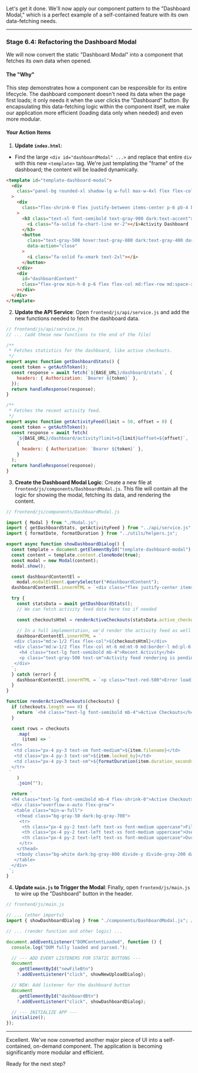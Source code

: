 Let's get it done. We'll now apply our component pattern to the "Dashboard Modal," which is a perfect example of a self-contained feature with its own data-fetching needs.

---

### Stage 6.4: Refactoring the Dashboard Modal

We will now convert the static "Dashboard Modal" into a component that fetches its own data when opened.

#### The "Why"

This step demonstrates how a component can be responsible for its entire lifecycle. The dashboard component doesn't need its data when the page first loads; it only needs it when the user clicks the "Dashboard" button. By encapsulating this data-fetching logic within the component itself, we make our application more efficient (loading data only when needed) and even more modular.

#### Your Action Items

1. **Update `index.html`**:

- Find the large `<div id="dashboardModal" ...>` and replace that entire `div` with this new `<template>` tag. We're just templating the "frame" of the dashboard; the content will be loaded dynamically.

```html
<template id="template-dashboard-modal">
  <div
    class="panel-bg rounded-xl shadow-lg w-full max-w-4xl flex flex-col max-h-[90vh]"
  >
    <div
      class="flex-shrink-0 flex justify-between items-center p-6 pb-4 border-b border-gray-200 dark:border-gray-700"
    >
      <h3 class="text-xl font-semibold text-gray-900 dark:text-accent">
        <i class="fa-solid fa-chart-line mr-2"></i>Activity Dashboard
      </h3>
      <button
        class="text-gray-500 hover:text-gray-800 dark:text-gray-400 dark:hover:text-white"
        data-action="close"
      >
        <i class="fa-solid fa-xmark text-2xl"></i>
      </button>
    </div>
    <div
      id="dashboardContent"
      class="flex-grow min-h-0 p-6 flex flex-col md:flex-row md:space-x-6"
    ></div>
  </div>
</template>
```

2. **Update the API Service**:
   Open `frontend/js/api/service.js` and add the new functions needed to fetch the dashboard data.

```javascript
// frontend/js/api/service.js
// ... (add these new functions to the end of the file)

/**
 * Fetches statistics for the dashboard, like active checkouts.
 */
export async function getDashboardStats() {
  const token = getAuthToken();
  const response = await fetch(`${BASE_URL}/dashboard/stats`, {
    headers: { Authorization: `Bearer ${token}` },
  });
  return handleResponse(response);
}

/**
 * Fetches the recent activity feed.
 */
export async function getActivityFeed(limit = 50, offset = 0) {
  const token = getAuthToken();
  const response = await fetch(
    `${BASE_URL}/dashboard/activity?limit=${limit}&offset=${offset}`,
    {
      headers: { Authorization: `Bearer ${token}` },
    }
  );
  return handleResponse(response);
}
```

3. **Create the Dashboard Modal Logic**:
   Create a new file at `frontend/js/components/DashboardModal.js`. This file will contain all the logic for showing the modal, fetching its data, and rendering the content.

```javascript
// frontend/js/components/DashboardModal.js

import { Modal } from "./Modal.js";
import { getDashboardStats, getActivityFeed } from "../api/service.js";
import { formatDate, formatDuration } from "../utils/helpers.js";

export async function showDashboardDialog() {
  const template = document.getElementById("template-dashboard-modal");
  const content = template.content.cloneNode(true);
  const modal = new Modal(content);
  modal.show();

  const dashboardContentEl =
    modal.modalElement.querySelector("#dashboardContent");
  dashboardContentEl.innerHTML = `<div class="flex justify-center items-center w-full h-full"><i class="fa-solid fa-spinner fa-spin text-4xl text-accent"></i></div>`;

  try {
    const statsData = await getDashboardStats();
    // We can fetch activity feed data here too if needed

    const checkoutsHtml = renderActiveCheckouts(statsData.active_checkouts);

    // In a full implementation, we'd render the activity feed as well
    dashboardContentEl.innerHTML = `
   <div class="md:w-1/2 flex flex-col">${checkoutsHtml}</div>
   <div class="md:w-1/2 flex flex-col mt-6 md:mt-0 md:border-l md:pl-6 border-gray-200 dark:border-gray-700">
     <h4 class="text-lg font-semibold mb-4">Recent Activity</h4>
     <p class="text-gray-500 text-sm">Activity feed rendering is pending refactor.</p>
   </div>
  `;
  } catch (error) {
    dashboardContentEl.innerHTML = `<p class="text-red-500">Error loading dashboard: ${error.message}</p>`;
  }
}

function renderActiveCheckouts(checkouts) {
  if (checkouts.length === 0) {
    return `<h4 class="text-lg font-semibold mb-4">Active Checkouts</h4><p>No files are currently checked out.</p>`;
  }

  const rows = checkouts
    .map(
      (item) => `
  <tr>
   <td class="px-4 py-3 text-sm font-medium">${item.filename}</td>
   <td class="px-4 py-3 text-sm">${item.locked_by}</td>
   <td class="px-4 py-3 text-sm">${formatDuration(item.duration_seconds)}</td>
  </tr>
 `
    )
    .join("");

  return `
  <h4 class="text-lg font-semibold mb-4 flex-shrink-0">Active Checkouts</h4>
  <div class="overflow-x-auto flex-grow">
   <table class="min-w-full">
    <thead class="bg-gray-50 dark:bg-gray-700">
     <tr>
      <th class="px-4 py-2 text-left text-xs font-medium uppercase">File</th>
      <th class="px-4 py-2 text-left text-xs font-medium uppercase">User</th>
      <th class="px-4 py-2 text-left text-xs font-medium uppercase">Duration</th>
     </tr>
    </thead>
    <tbody class="bg-white dark:bg-gray-800 divide-y divide-gray-200 dark:divide-gray-700">${rows}</tbody>
   </table>
  </div>
 `;
}
```

4. **Update `main.js` to Trigger the Modal**:
   Finally, open `frontend/js/main.js` to wire up the "Dashboard" button in the header.

```javascript
// frontend/js/main.js

// ... (other imports)
import { showDashboardDialog } from "./components/DashboardModal.js"; // NEW IMPORT

// ... (render function and other logic) ...

document.addEventListener("DOMContentLoaded", function () {
  console.log("DOM fully loaded and parsed.");

  // --- ADD EVENT LISTENERS FOR STATIC BUTTONS ---
  document
    .getElementById("newFileBtn")
    ?.addEventListener("click", showNewUploadDialog);

  // NEW: Add listener for the dashboard button
  document
    .getElementById("dashboardBtn")
    ?.addEventListener("click", showDashboardDialog);

  // --- INITIALIZE APP ---
  initialize();
});
```

---

Excellent. We've now converted another major piece of UI into a self-contained, on-demand component. The application is becoming significantly more modular and efficient.

Ready for the next step?

